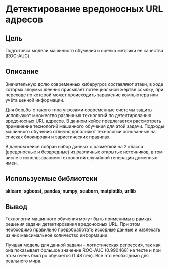 # Детектирование вредоносных URL адресов
## Цель
Подготовка модели машинного обучения и оценка метрики ее качества (ROC-AUC).
## Описание
Значительную долю современных киберугроз составляют атаки, в ходе которых злоумышленник присылает потенциальной жертве ссылку, при переходе по которой может происходить заражение компьютера или учёта ценной информации.

Для борьбы с такого типа угрозами современные системы защиты используют множество различных технологий по детектированию вредоносных URL адресов. В данном кейсе предлагается рассмотреть применение технологий машинного обучения для этой задачи. Подходы машинного обучения отлично дополняют технологии основанные на списках блокировки и эвристических правилах.

В данном кейсе собран набор данных с разметкой на 2 класса (вредоносные и безвредные) из различных открытых источников, в том числе с использованием технологий случайной генерации доменных имен.
## Используемые библиотеки
__sklearn__, __xgboost__, __pandas__, __numpy__, __seaborn__, __matplotlib__, __urllib__
## Вывод
Технологии машинного обучения могут быть применимы в рамках решения задачи детектирования вредоносных URL. При этом необходимо правильно предобработать исходные данные и извлекать из них максимальное количество информации.

Лучшая модель для данной задачи - логистическая регрессия, так как она показывает большое значение ROC-AUC (0.990468) на тесте и при этом очень быстро обучается (1.48 сек). Все это необходимо для реального мира.